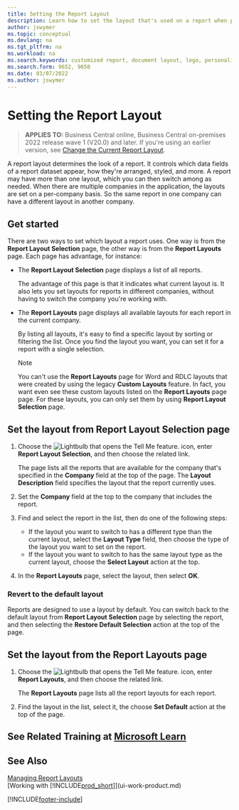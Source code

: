 ```yaml
---
title: Setting the Report Layout
description: Learn how to set the layout that's used on a report when previewing and printing.
author: jswymer
ms.topic: conceptual
ms.devlang: na
ms.tgt_pltfrm: na
ms.workload: na
ms.search.keywords: customized report, document layout, logo, personalize
ms.search.form: 9652, 9650
ms.date: 03/07/2022
ms.author: jswymer
---
```

# Setting the Report Layout

> **APPLIES TO:** Business Central online, Business Central on-premises 2022 release wave 1 (V20.0) and later. If you're using an earlier version, see [Change the Current Report Layout](ui-how-change-layout-currently-used-report.md).

A report layout determines the look of a report. It controls which data fields of a report dataset appear, how they're arranged, styled, and more. A report may have more than one layout, which you can then switch among as needed. When there are multiple companies in the application, the layouts are set on a per-company basis. So the same report in one company can have a different layout in another company.

## Get started

There are two ways to set which layout a report uses. One way is from the **Report Layout Selection** page, the other way is from the **Report Layouts** page. Each page has advantage, for instance: 

- The **Report Layout Selection** page displays a list of all reports.

  The advantage of this page is that it indicates what current layout is. It also lets you set layouts for reports in different companies, without having to switch the company you're working with.

- The **Report Layouts** page displays all available layouts for each report in the current company.

  By listing all layouts, it's easy to find a specific layout by sorting or filtering the list. Once you find the layout you want, you can set it for a report with a single selection.

  > [!NOTE]
  > You can't use the **Report Layouts** page for Word and RDLC layouts that were created by using the legacy **Custom Layouts** feature. In fact, you want even see these custom layouts listed on the **Report Layouts** page page. For these layouts, you can only set them by using **Report Layout Selection** page.

## Set the layout from Report Layout Selection page

1. Choose the ![Lightbulb that opens the Tell Me feature.](media/ui-search/search_small.png "Tell me what you want to do") icon, enter **Report Layout Selection**, and then choose the related link.
  
   The page lists all the reports that are available for the company that's specified in the **Company** field at the top of the page. The **Layout Description** field specifies the layout that the report currently uses.
2. Set the **Company** field at the top to the company that includes the report.
3. Find and select the report in the list, then do one of the following steps:

    - If the layout you want to switch to has a different type than the current layout, select the **Layout Type** field, then choose the type of the layout you want to set on the report. 
    - If the layout you want to switch to has the same layout type as the current layout, choose the **Select Layout** action at the top.

4. In the **Report Layouts** page, select the layout, then select **OK**.

### Revert to the default layout

Reports are designed to use a layout by default. You can switch back to the default layout from **Report Layout Selection** page by selecting the report, and then selecting the **Restore Default Selection** action at the top of the page.

## Set the layout from the Report Layouts page

1. Choose the ![Lightbulb that opens the Tell Me feature.](media/ui-search/search_small.png "Tell me what you want to do") icon, enter **Report Layouts**, and then choose the related link.
  
   The **Report Layouts** page lists all the report layouts for each report.
2. Find the layout in the list, select it, the choose **Set Default** action at the top of the page.

  
## See Related Training at [Microsoft Learn](/learn/modules/change-documents-dynamics-365-business-central/index)

## See Also

[Managing Report Layouts](ui-manage-report-layouts.md)  
[Working with [!INCLUDE[prod_short](includes/prod_short.md)]](ui-work-product.md)


[!INCLUDE[footer-include](includes/footer-banner.md)]